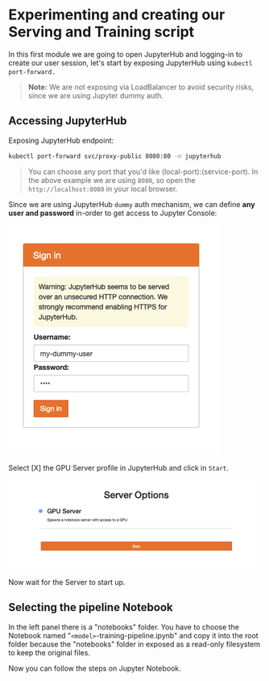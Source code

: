 # Experimenting and creating our Serving and Training script

In this first module we are going to open JupyterHub and logging-in to create our user session, let's start by exposing JupyterHub using `kubectl port-forward.`

> **Note:** We are not exposing via LoadBalancer to avoid security risks, since we are using Jupyter dummy auth.

## Accessing JupyterHub

Exposing JupyterHub endpoint:

```bash
kubectl port-forward svc/proxy-public 8080:80 -n jupyterhub
```

> You can choose any port that you'd like (local-port):(service-port). In the above example we are using `8080`, so open the `http://localhost:8080` in your local browser.

Since we are using JupyterHub `dummy` auth mechanism, we can define **any user and password** in-order to get access to Jupyter Console:

![ML Ops Arch Diagram](../static/jupyter-login.png)

Select [X] the GPU Server profile in JupyterHub and click in `Start`.

![ML Ops Arch Diagram](../static/server-start.png)

Now wait for the Server to start up.

## Selecting the pipeline Notebook

In the left panel there is a "notebooks" folder. You have to choose the Notebook named "`<model>`-training-pipeline.ipynb" and copy it into the root folder because the "notebooks" folder in exposed as a read-only filesystem to keep the original files.

Now you can follow the steps on Jupyter Notebook.




